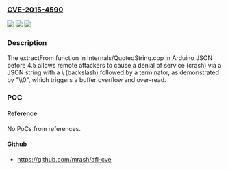 ### [CVE-2015-4590](https://cve.mitre.org/cgi-bin/cvename.cgi?name=CVE-2015-4590)
![](https://img.shields.io/static/v1?label=Product&message=n%2Fa&color=blue)
![](https://img.shields.io/static/v1?label=Version&message=n%2Fa&color=blue)
![](https://img.shields.io/static/v1?label=Vulnerability&message=n%2Fa&color=brighgreen)

### Description

The extractFrom function in Internals/QuotedString.cpp in Arduino JSON before 4.5 allows remote attackers to cause a denial of service (crash) via a JSON string with a \ (backslash) followed by a terminator, as demonstrated by "\\\0", which triggers a buffer overflow and over-read.

### POC

#### Reference
No PoCs from references.

#### Github
- https://github.com/mrash/afl-cve

